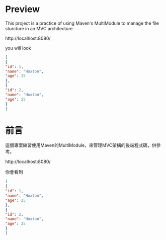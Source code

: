 # Preview

This project is a practice of using Maven's MultiModule to manage the file sturcture in an MVC architecture


http://localhost:8080/

you will look

```json
[
{
"id": 1,
"name": "Hoxton",
"age": 25
},
{
"id": 2,
"name": "Hoxton",
"age": 25
}
]
```


# 前言

這個專案練習使用Maven的MultiModule，來管理MVC架構的後端程式碼，供參考。

http://localhost:8080/

你會看到


```json
[
{
"id": 1,
"name": "Hoxton",
"age": 25
},
{
"id": 2,
"name": "Hoxton",
"age": 25
}
]
```
